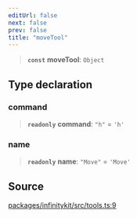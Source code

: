 ```yaml
---
editUrl: false
next: false
prev: false
title: "moveTool"
---
```


> **`const`** **moveTool**: `Object`

## Type declaration

### command

> **`readonly`** **command**: `"h"` = `'h'`

### name

> **`readonly`** **name**: `"Move"` = `'Move'`

## Source

[packages/infinitykit/src/tools.ts:9](https://github.com/nodenogg-in/alpha-p2p/blob/265a0e2/packages/infinitykit/src/tools.ts#L9)
